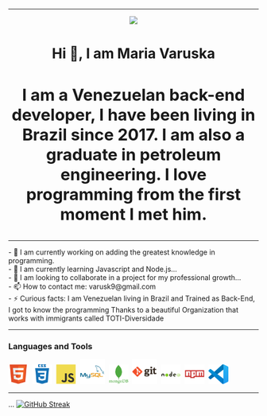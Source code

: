 <hr/>
<div id="header" align="center">
  <img src="https://media.giphy.com/media/NNVWeKWyh2p026Or91/giphy.gif" width="200"/> 
  <h1 align="center"> Hi 👋, I am Maria Varuska <hi>
  <h3 align="center"> 
I am a Venezuelan back-end developer, I have been living in Brazil since 2017. I am also a graduate in petroleum engineering.
I love programming from the first moment I met him. </h3>
</div>
    
 <hr/>

<div>
- 🔭 I am currently working on adding the greatest knowledge in programming.<br>
- 🌱 I am currently learning Javascript and Node.js...<br>
- 👯 I am looking to collaborate in a project for my professional growth...<br>
-
📫 How to contact me: varusk9@gmail.com <br>
- ⚡ Curious facts: I am Venezuelan living in Brazil and Trained as Back-End, I got to know the programming Thanks to a beautiful Organization that works  with immigrants called TOTI-Diversidade
 </div>
    
 <hr/>
    <div align="left">
      <h3>  Languages and Tools </h3>
        <div> 
          <img src="https://github.com/devicons/devicon/blob/master/icons/html5/html5-original.svg" title="HTML5" alt="HTML" width="40" height="40"/>&nbsp;            <img src="https://github.com/devicons/devicon/blob/master/icons/css3/css3-plain-wordmark.svg" title="CSS3" alt="CSS3" width="40" height="40"/>&nbsp;     
         <img src="https://github.com/devicons/devicon/blob/master/icons/javascript/javascript-original.svg" title="JAVASCRIPT" alt="JavasCript" width="40" height="40"/>&nbsp;
         <img src="https://github.com/devicons/devicon/blob/master/icons/mysql/mysql-original-wordmark.svg" title="MySql" alt="MySql" width="50" height="50"/>&nbsp;
           <img src="https://github.com/devicons/devicon/blob/master/icons/mongodb/mongodb-plain-wordmark.svg" title="Mongodb" alt="mongoDb" width="40" height="40"/>&nbsp;
         <img src="https://github.com/devicons/devicon/blob/master/icons/git/git-original-wordmark.svg" title="GitHub" alt="Github" width="50" height="50"/>&nbsp;
         <img src="https://github.com/devicons/devicon/blob/master/icons/nodejs/nodejs-original-wordmark.svg" title="Node.JS" alt="Node.js" width="40" height="40"/>&nbsp;
         <img src="https://github.com/devicons/devicon/blob/master/icons/npm/npm-original-wordmark.svg" title="npm" alt="npm" width="40" height="40"/>&nbsp;
         <img src="https://github.com/devicons/devicon/blob/master/icons/vscode/vscode-original.svg" title="VScode" alt="VScode" width="40" height="40"/>&nbsp;
        </div>  
    </div>
  
 <hr/>
    
   ...
 [![GitHub Streak](http://github-readme-streak-stats.herokuapp.com?user=Varuska&theme=violet-dark&border_radius=3.7&date_format=n%2Fj%5B%2FY%5D&mode=weekly)](https://git.io/streak-stats)
    
 
    
    
    
